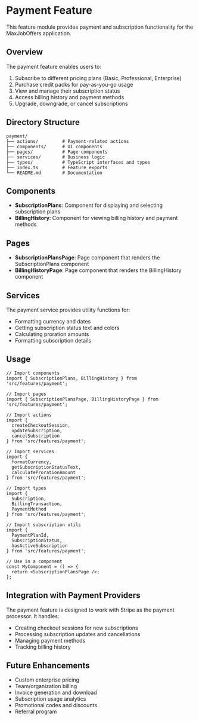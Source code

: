 # Payment Feature

This feature module provides payment and subscription functionality for the MaxJobOffers application.

## Overview

The payment feature enables users to:

1. Subscribe to different pricing plans (Basic, Professional, Enterprise)
2. Purchase credit packs for pay-as-you-go usage
3. View and manage their subscription status
4. Access billing history and payment methods
5. Upgrade, downgrade, or cancel subscriptions

## Directory Structure

```
payment/
├── actions/         # Payment-related actions
├── components/      # UI components
├── pages/           # Page components
├── services/        # Business logic
├── types/           # TypeScript interfaces and types
├── index.ts         # Feature exports
└── README.md        # Documentation
```

## Components

- **SubscriptionPlans**: Component for displaying and selecting subscription plans
- **BillingHistory**: Component for viewing billing history and payment methods

## Pages

- **SubscriptionPlansPage**: Page component that renders the SubscriptionPlans component
- **BillingHistoryPage**: Page component that renders the BillingHistory component

## Services

The payment service provides utility functions for:

- Formatting currency and dates
- Getting subscription status text and colors
- Calculating proration amounts
- Formatting subscription details

## Usage

```tsx
// Import components
import { SubscriptionPlans, BillingHistory } from 'src/features/payment';

// Import pages
import { SubscriptionPlansPage, BillingHistoryPage } from 'src/features/payment';

// Import actions
import { 
  createCheckoutSession, 
  updateSubscription, 
  cancelSubscription 
} from 'src/features/payment';

// Import services
import { 
  formatCurrency, 
  getSubscriptionStatusText, 
  calculateProrationAmount 
} from 'src/features/payment';

// Import types
import { 
  Subscription, 
  BillingTransaction, 
  PaymentMethod 
} from 'src/features/payment';

// Import subscription utils
import {
  PaymentPlanId,
  SubscriptionStatus,
  hasActiveSubscription
} from 'src/features/payment';

// Use in a component
const MyComponent = () => {
  return <SubscriptionPlansPage />;
};
```

## Integration with Payment Providers

The payment feature is designed to work with Stripe as the payment processor. It handles:

- Creating checkout sessions for new subscriptions
- Processing subscription updates and cancellations
- Managing payment methods
- Tracking billing history

## Future Enhancements

- Custom enterprise pricing
- Team/organization billing
- Invoice generation and download
- Subscription usage analytics
- Promotional codes and discounts
- Referral program
